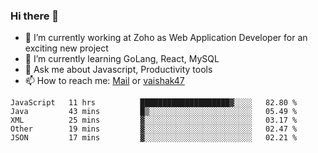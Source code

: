 ### Hi there 👋

- 🔭 I’m currently working at Zoho as Web Application Developer for an exciting new project
- 🌱 I’m currently learning GoLang, React, MySQL
- 💬 Ask me about Javascript, Productivity tools 
- 📫 How to reach me: [Mail](mailto:kvaishak007@gmail.com) or [vaishak47](https://twitter.com/vaishak47)

<!--START_SECTION:waka-->
```text
JavaScript   11 hrs          ████████████████████▓░░░░   82.80 % 
Java         43 mins         █▒░░░░░░░░░░░░░░░░░░░░░░░   05.49 % 
XML          25 mins         ▓░░░░░░░░░░░░░░░░░░░░░░░░   03.17 % 
Other        19 mins         ▓░░░░░░░░░░░░░░░░░░░░░░░░   02.47 % 
JSON         17 mins         ▓░░░░░░░░░░░░░░░░░░░░░░░░   02.21 % 
```
<!--END_SECTION:waka-->
